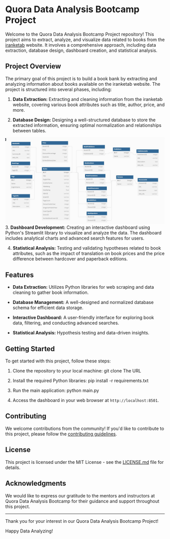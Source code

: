 # Quora Data Analysis Bootcamp Project

Welcome to the Quora Data Analysis Bootcamp Project repository! This project aims to extract, analyze, and visualize data related to books from the  [iranketab](https://www.iranketab.ir/) website. It involves a comprehensive approach, including data extraction, database design, dashboard creation, and statistical analysis.

## Project Overview

The primary goal of this project is to build a book bank by extracting and analyzing information about books available on the iranketab website. The project is structured into several phases, including:

1. **Data Extraction:** Extracting and cleaning information from the iranketab website, covering various book attributes such as title, author, price, and more.

2. **Database Design:** Designing a well-structured database to store the extracted information, ensuring optimal normalization and relationships between tables.

![Database Design](files/sql.jpg)
3. **Dashboard Development:** Creating an interactive dashboard using Python's Streamlit library to visualize and analyze the data. The dashboard includes analytical charts and advanced search features for users.

4. **Statistical Analysis:** Testing and validating hypotheses related to book attributes, such as the impact of translation on book prices and the price difference between hardcover and paperback editions.

## Features

- **Data Extraction:** Utilizes Python libraries for web scraping and data cleaning to gather book information.

- **Database Management:** A well-designed and normalized database schema for efficient data storage.

- **Interactive Dashboard:** A user-friendly interface for exploring book data, filtering, and conducting advanced searches.

- **Statistical Analysis:** Hypothesis testing and data-driven insights.

## Getting Started

To get started with this project, follow these steps:

1. Clone the repository to your local machine:
git clone The URL


2. Install the required Python libraries:
pip install -r requirements.txt


3. Run the main application:
python main.py


4. Access the dashboard in your web browser at `http://localhost:8501`.

## Contributing

We welcome contributions from the community! If you'd like to contribute to this project, please follow the [contributing guidelines](CONTRIBUTING.md).

## License

This project is licensed under the MIT License - see the [LICENSE.md](LICENSE.md) file for details.

## Acknowledgments

We would like to express our gratitude to the mentors and instructors at Quora Data Analysis Bootcamp for their guidance and support throughout this project.

---

Thank you for your interest in our Quora Data Analysis Bootcamp Project! 

Happy Data Analyzing!


